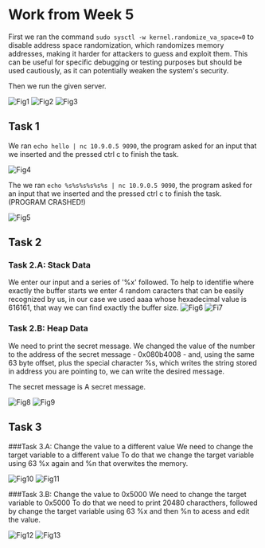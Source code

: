 # Work from Week 5

First we ran the command `sudo sysctl -w kernel.randomize_va_space=0` to disable address space randomization, which randomizes memory addresses, making it harder for attackers to guess and exploit them. This can be useful for specific debugging or testing purposes but should be used cautiously, as it can potentially weaken the system's security.

Then we run the given server.

![Fig1](./imgs/LOGBOOK7/1.jpeg)
![Fig2](./imgs/LOGBOOK7/2.jpeg)
![Fig3](./imgs/LOGBOOK7/3.jpeg)


## Task 1

We ran `echo hello | nc 10.9.0.5 9090`, the program asked for an input that we inserted and the pressed ctrl c to finish the task.

![Fig4](./imgs/LOGBOOK7/4.jpeg)

The we ran `echo %s%s%s%s%s%s | nc 10.9.0.5 9090`, the program asked for an input that we inserted and the pressed ctrl c to finish the task. (PROGRAM CRASHED!)

![Fig5](./imgs/LOGBOOK7/5.jpeg)

## Task 2

### Task 2.A: Stack Data
We enter our input and a series of '%x' followed. To help to identifie where exactly the buffer starts we enter 4 random caracters that can be easily recognized by us, in our case we used aaaa whose hexadecimal value is 616161, that way we can find exactly the buffer size.
![Fig6](./imgs/LOGBOOK7/task2a.png)
![Fi7](./imgs/LOGBOOK7/task2a_2.png)


### Task 2.B: Heap Data
We need to print the secret message.
We changed the value of the number to the address of the secret message - 0x080b4008 - and, using the same 63 byte offset, plus the special character %s, which writes the string stored in address you are pointing to, we can write the desired message.

The secret message is A secret message.

![Fig8](./imgs/LOGBOOK7/task2b.png)
![Fig9](./imgs/LOGBOOK7/task2b_2.png)


## Task 3

###Task 3.A: Change the value to a different value
We need to change the target variable to a different value
To do that we change the target variable using 63 %x again and %n that overwites the memory.

![Fig10](./imgs/LOGBOOK7/task3a.png)
![Fig11](./imgs/LOGBOOK7/task3a_2.png)

###Task 3.B: Change the value to 0x5000
We need to change the target variable to 0x5000
To do that we need to print 20480 characthers, followed by change the target variable using 63 %x and then %n to acess and edit the value.

![Fig12](./imgs/LOGBOOK7/task3b.png)
![Fig13](./imgs/LOGBOOK7/task3b_2.png)

